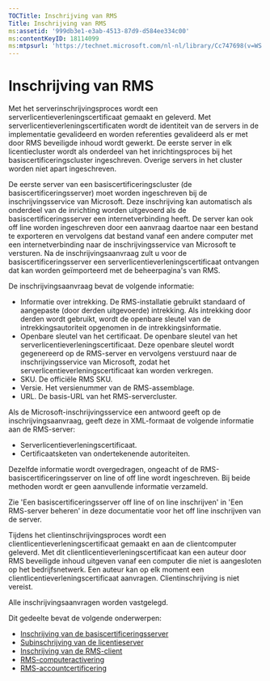 ```yaml
---
TOCTitle: Inschrijving van RMS
Title: Inschrijving van RMS
ms:assetid: '999db3e1-e3ab-4513-87d9-d584ee334c00'
ms:contentKeyID: 18114099
ms:mtpsurl: 'https://technet.microsoft.com/nl-nl/library/Cc747698(v=WS.10)'
---
```


Inschrijving van RMS
====================

Met het serverinschrijvingsproces wordt een serverlicentieverleningscertificaat gemaakt en geleverd. Met serverlicentieverleningscertificaten wordt de identiteit van de servers in de implementatie gevalideerd en worden referenties gevalideerd als er met door RMS beveiligde inhoud wordt gewerkt. De eerste server in elk licentiecluster wordt als onderdeel van het inrichtingsproces bij het basiscertificeringscluster ingeschreven. Overige servers in het cluster worden niet apart ingeschreven.

De eerste server van een basiscertificeringscluster (de basiscertificeringsserver) moet worden ingeschreven bij de inschrijvingsservice van Microsoft. Deze inschrijving kan automatisch als onderdeel van de inrichting worden uitgevoerd als de basiscertificeringsserver een internetverbinding heeft. De server kan ook off line worden ingeschreven door een aanvraag daartoe naar een bestand te exporteren en vervolgens dat bestand vanaf een andere computer met een internetverbinding naar de inschrijvingsservice van Microsoft te versturen. Na de inschrijvingsaanvraag zult u voor de basiscertificeringsserver een serverlicentieverleningscertificaat ontvangen dat kan worden geïmporteerd met de beheerpagina's van RMS.

De inschrijvingsaanvraag bevat de volgende informatie:

-   Informatie over intrekking. De RMS-installatie gebruikt standaard of aangepaste (door derden uitgevoerde) intrekking. Als intrekking door derden wordt gebruikt, wordt de openbare sleutel van de intrekkingsautoriteit opgenomen in de intrekkingsinformatie.
-   Openbare sleutel van het certificaat. De openbare sleutel van het serverlicentieverleningscertificaat. Deze openbare sleutel wordt gegenereerd op de RMS-server en vervolgens verstuurd naar de inschrijvingsservice van Microsoft, zodat het serverlicentieverleningscertificaat kan worden verkregen.
-   SKU. De officiële RMS SKU.
-   Versie. Het versienummer van de RMS-assemblage.
-   URL. De basis-URL van het RMS-servercluster.

Als de Microsoft-inschrijvingsservice een antwoord geeft op de inschrijvingsaanvraag, geeft deze in XML-formaat de volgende informatie aan de RMS-server:

-   Serverlicentieverleningscertificaat.
-   Certificaatsketen van ondertekenende autoriteiten.

Dezelfde informatie wordt overgedragen, ongeacht of de RMS-basiscertificeringsserver on line of off line wordt ingeschreven. Bij beide methoden wordt er geen aanvullende informatie verzameld.

Zie 'Een basiscertificeringsserver off line of on line inschrijven' in 'Een RMS-server beheren' in deze documentatie voor het off line inschrijven van de server.

Tijdens het clientinschrijvingsproces wordt een clientlicentieverleningscertificaat gemaakt en aan de clientcomputer geleverd. Met dit clientlicentieverleningscertificaat kan een auteur door RMS beveiligde inhoud uitgeven vanaf een computer die niet is aangesloten op het bedrijfsnetwerk. Een auteur kan op elk moment een clientlicentieverleningscertificaat aanvragen. Clientinschrijving is niet vereist.

Alle inschrijvingsaanvragen worden vastgelegd.

Dit gedeelte bevat de volgende onderwerpen:

-   [Inschrijving van de basiscertificeringsserver](https://technet.microsoft.com/f08bc919-f090-4843-b2ce-b40d558012ce)
-   [Subinschrijving van de licentieserver](https://technet.microsoft.com/7bc63397-9186-464c-8824-867038adce9b)
-   [Inschrijving van de RMS-client](https://technet.microsoft.com/9c1d07bf-7235-4694-8291-ac2e5b221f4a)
-   [RMS-computeractivering](https://technet.microsoft.com/09a0d631-9860-477f-9d10-df61b3bfe125)
-   [RMS-accountcertificering](https://technet.microsoft.com/c9a385c5-6dbb-47f5-a80f-69718e6f9deb)
